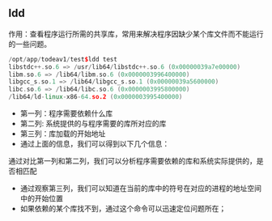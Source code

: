 ## ldd
作用：查看程序运行所需的共享库，常用来解决程序因缺少某个库文件而不能运行的一些问题。  

```C++
/opt/app/todeav1/test$ldd test
libstdc++.so.6 => /usr/lib64/libstdc++.so.6 (0x00000039a7e00000)
libm.so.6 => /lib64/libm.so.6 (0x0000003996400000)
libgcc_s.so.1 => /lib64/libgcc_s.so.1 (0x00000039a5600000)
libc.so.6 => /lib64/libc.so.6 (0x0000003995800000)
/lib64/ld-linux-x86-64.so.2 (0x0000003995400000)
```

- 第一列：程序需要依赖什么库
- 第二列: 系统提供的与程序需要的库所对应的库
- 第三列：库加载的开始地址
- 通过上面的信息，我们可以得到以下几个信息：

通过对比第一列和第二列，我们可以分析程序需要依赖的库和系统实际提供的，是否相匹配
- 通过观察第三列，我们可以知道在当前的库中的符号在对应的进程的地址空间中的开始位置
- 如果依赖的某个库找不到，通过这个命令可以迅速定位问题所在；
